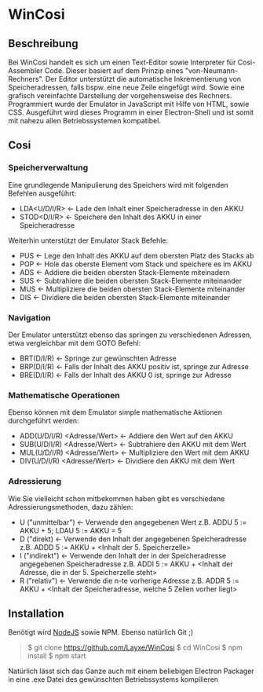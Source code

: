 # WinCosi

## Beschreibung

Bei WinCosi handelt es sich um einen Text-Editor sowie Interpreter für Cosi-Assembler Code. Dieser basiert auf dem Prinzip eines "von-Neumann-Rechners".
Der Editor unterstützt die automatische Inkrementierung von Speicheradressen, falls bspw. eine neue Zeile eingefügt wird. Sowie eine grafisch vereinfachte Darstellung der vorgehensweise des Rechners. Programmiert wurde der Emulator in JavaScript mit Hilfe von HTML, sowie CSS. Ausgeführt wird dieses Programm in einer Electron-Shell und ist somit mit nahezu allen Betriebssystemen kompatibel.

## Cosi

### Speicherverwaltung

Eine grundlegende Manipulierung des Speichers wird mit folgenden Befehlen
ausgeführt:
  - LDA<U/D/I/R> <Adresse> <- Lade den Inhalt einer Speicheradresse in den AKKU
  - STOD<D/I/R> <Adresse> <- Speichere den Inhalt des AKKU in einer Speicheradresse

Weiterhin unterstützt der Emulator Stack Befehle:
  - PUS <- Lege den Inhalt des AKKU auf dem obersten Platz des Stacks ab
  - POP <- Hole das oberste Element vom Stack und speichere es im AKKU
  - ADS <- Addiere die beiden obersten Stack-Elemente miteinadern
  - SUS <- Subtrahiere die beiden obersten Stack-Elemente miteinander
  - MUS <- Multipliziere die beiden obersten Stack-Elemente miteinander
  - DIS <- Dividiere die beiden obersten Stack-Elemente miteinander

### Navigation

Der Emulator unterstützt ebenso das springen zu verschiedenen Adressen, etwa 
vergleichbar mit dem GOTO Befehl:
  - BRT(D/I/R) <Adresse> <- Springe zur gewünschten Adresse
  - BRP(D/I/R) <Adresse> <- Falls der Inhalt des AKKU positiv ist, springe zur Adresse
  - BRE(D/I/R) <Adresse> <- Falls der Inhalt des AKKU 0 ist, springe zur Adresse

### Mathematische Operationen

Ebenso können mit dem Emulator simple mathematische Aktionen durchgeführt werden:
  - ADD(U/D/I/R) <Adresse/Wert> <- Addiere den Wert auf den AKKU
  - SUB(U/D/I/R) <Adresse/Wert> <- Subtrahiere den AKKU mit dem Wert
  - MUL(U/D/I/R) <Adresse/Wert> <- Multipliziere den Wert mit dem AKKU
  - DIV(U/D/I/R) <Adresse/Wert> <- Dividiere den AKKU mit dem Wert

### Adressierung

Wie Sie vielleicht schon mitbekommen haben gibt es verschiedene Adressierungsmethoden, dazu zählen:
  - U ("unmittelbar") <- Verwende den angegebenen Wert z.B. ADDU 5 := AKKU + 5; LDAU 5 := AKKU = 5
  - D ("direkt) <- Verwende den Inhalt der angegebenen Speicheradresse z.B. ADDD 5 := AKKU + <Inhalt der 5. Speicherzelle>
  - I ("indirekt") <- Verwende den Inhalt der in der Speicheradresse angegebenen   Speicheradresse z.B. ADDI 5 := AKKU + <Inhalt der Adresse, die in der 5. Speicherzelle steht>
  - R ("relativ") <- Verwende die n-te vorherige Adresse z.B. ADDR 5 := AKKU + <Inhalt der Speicheradresse, welche 5 Zellen vorher liegt>

## Installation

Benötigt wird [NodeJS](https://nodejs.org/en/) sowie NPM. Ebenso natürlich Git ;)

> $ git clone https://github.com/Layxe/WinCosi
> $ cd WinCosi
> $ npm install
> $ npm start

Natürlich lässt sich das Ganze auch mit einem beliebigen Electron Packager in eine
.exe Datei des gewünschten Betriebssystems kompilieren
